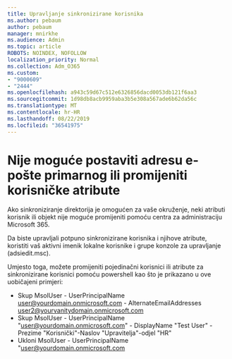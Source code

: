 ```yaml
---
title: Upravljanje sinkronizirane korisnika
ms.author: pebaum
author: pebaum
manager: mnirkhe
ms.audience: Admin
ms.topic: article
ROBOTS: NOINDEX, NOFOLLOW
localization_priority: Normal
ms.collection: Adm_O365
ms.custom:
- "9000609"
- "2444"
ms.openlocfilehash: a943c59d67c512e6326856dacd0053db121f6aa3
ms.sourcegitcommit: 1d98db8acb9959aba3b5e308a567ade6b62da56c
ms.translationtype: MT
ms.contentlocale: hr-HR
ms.lasthandoff: 08/22/2019
ms.locfileid: "36541975"
---
```

# <a name="unable-to-set-primary-email-address-or-change-user-attributes"></a>Nije moguće postaviti adresu e-pošte primarnog ili promijeniti korisničke atribute

Ako sinkroniziranje direktorija je omogućen za vaše okruženje, neki atributi korisnik ili objekt nije moguće promijeniti pomoću centra za administraciju Microsoft 365.

Da biste upravljali potpuno sinkronizirane korisnika i njihove atribute, koristiti vaš aktivni imenik lokalne korisnike i grupe konzole za upravljanje (adsiedit.msc).  

Umjesto toga, možete promijeniti pojedinačni korisnici ili atribute za sinkronizirane korisnici pomoću powershell kao što je prikazano u ove uobičajeni primjeri: 
- Skup MsolUser - UserPrincipalName user@yourdomain.onmicrosoft.com - AlternateEmailAddresses user2@yourvanitydomain.onmicrosoft.com
- Skup MsolUser - UserPrincipalName "user@yourdomain.onmicrosoft.com" - DisplayName "Test User" - Prezime "Korisnički"-Naslov "Upravitelja"-odjel "HR"
- Ukloni MsolUser - UserPrincipalName "user@yourdomain.onmicrosoft.com
